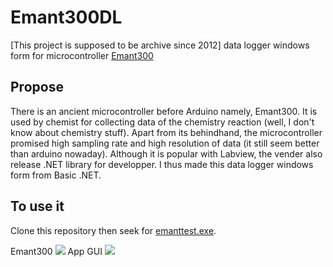 # Emant300DL
 [This project is supposed to be archive since 2012] data logger windows form for microcontroller [Emant300](http://emant.com/251004.page)
## Propose
There is an ancient microcontroller before Arduino namely, Emant300. It is used by chemist for collecting data of the chemistry reaction (well, I don't know about chemistry stuff). Apart from its behindhand, the microcontroller promised high sampling rate and high resolution of data (it still seem better than arduino nowaday). Although it is popular with Labview, the vender also release .NET library for developper. I thus made this data logger windows form from Basic .NET. 
## To use it
Clone this repository then seek for [emanttest.exe](./emanttest/bin/Debug/). 

Emant300
![](http://emant.com/image/EMANT300.jpg)
App GUI
![](.emanttest/app.PNG)
